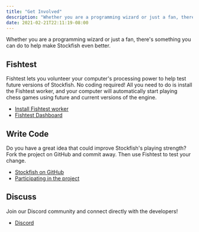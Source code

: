 ```yaml
---
title: "Get Involved"
description: "Whether you are a programming wizard or just a fan, there’s something you can do to help make Stockfish even better."
date: 2021-02-21T22:11:19-08:00
---
```


Whether you are a programming wizard or just a fan, there's something you can do to help make Stockfish even better.

## Fishtest

Fishtest lets you volunteer your computer's processing power to help
test future versions of Stockfish. No coding required! All you need to
do is install the Fishtest worker, and your computer will automatically
start playing chess games using future and current versions of the
engine.

- [Install Fishtest worker](https://github.com/official-stockfish/fishtest/wiki/Running-the-worker)
- [Fishtest Dashboard](https://tests.stockfishchess.org/tests)

## Write Code

Do you have a great idea that could improve Stockfish's playing
strength? Fork the project on GitHub and commit away. Then use Fishtest
to test your change.

- [Stockfish on GitHub](https://github.com/official-stockfish/Stockfish)
- [Participating in the project](https://github.com/official-stockfish/Stockfish/wiki/Developers#participating-in-the-project)

## Discuss

Join our Discord community and connect directly with the developers!

- [Discord](https://discord.gg/GWDRS3kU6R)
